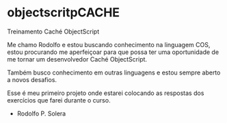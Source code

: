 # objectscritpCACHE
Treinamento Caché ObjectScript

Me chamo Rodolfo e estou buscando conhecimento na linguagem COS, estou procurando me aperfeiçoar
para que possa ter uma oportunidade de me tornar um desenvolvedor Caché ObjectScript.

Também busco conhecimento em outras linguagens e estou sempre aberto a novos desafios.

Esse é meu primeiro projeto onde estarei colocando as respostas dos exercícios que farei durante o curso.

- Rodolfo P. Solera
